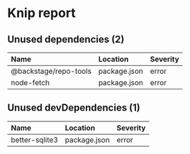 # Knip report

## Unused dependencies (2)

| Name                  | Location     | Severity |
| :-------------------- | :----------- | :------- |
| @backstage/repo-tools | package.json | error    |
| node-fetch            | package.json | error    |

## Unused devDependencies (1)

| Name           | Location     | Severity |
| :------------- | :----------- | :------- |
| better-sqlite3 | package.json | error    |

